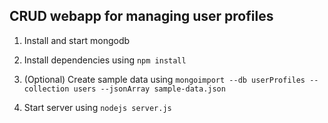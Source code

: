 ## CRUD webapp for managing user profiles

1. Install and start mongodb

2. Install dependencies using ```npm install```

3. (Optional) Create sample data using ```mongoimport --db userProfiles --collection users --jsonArray sample-data.json```

4. Start server using ```nodejs server.js```
